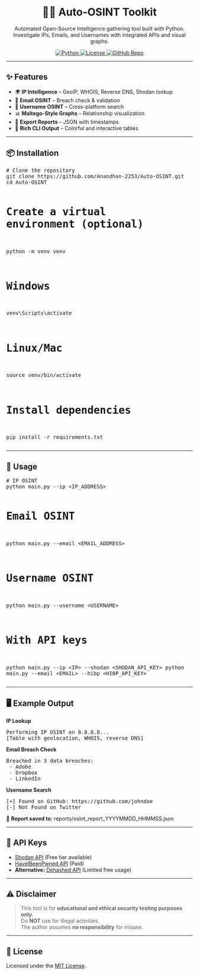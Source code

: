 <h1 align="center">🕵️‍♂️ Auto-OSINT Toolkit</h1>
<p align="center">
  Automated Open-Source Intelligence gathering tool built with Python.<br>
  Investigate IPs, Emails, and Usernames with integrated APIs and visual graphs.
</p>

<p align="center">
  <a href="https://www.python.org/">
    <img src="https://img.shields.io/badge/Python-3.8%2B-blue?logo=python" alt="Python">
  </a>
  <a href="LICENSE">
    <img src="https://img.shields.io/badge/License-MIT-green.svg" alt="License">
  </a>
  <a href="https://github.com/Anandhan-2253/Auto-OSINT">
    <img src="https://img.shields.io/badge/GitHub-Anandhan--2253%2FAuto--OSINT-black?logo=github" alt="GitHub Repo">
  </a>
</p>

<hr>

<h2>✨ Features</h2>
<ul>
  <li>🌍 <b>IP Intelligence</b> – GeoIP, WHOIS, Reverse DNS, Shodan lookup</li>
  <li>📧 <b>Email OSINT</b> – Breach check &amp; validation</li>
  <li>👤 <b>Username OSINT</b> – Cross-platform search</li>
  <li>📊 <b>Maltego-Style Graphs</b> – Relationship visualization</li>
  <li>📁 <b>Export Reports</b> – JSON with timestamps</li>
  <li>🎨 <b>Rich CLI Output</b> – Colorful and interactive tables</li>
</ul>

<hr>

<h2>📦 Installation</h2>
<pre>
# Clone the repository
git clone https://github.com/Anandhan-2253/Auto-OSINT.git
cd Auto-OSINT

# Create a virtual environment (optional)
python -m venv venv
# Windows
venv\Scripts\activate
# Linux/Mac
source venv/bin/activate

# Install dependencies
pip install -r requirements.txt
</pre>

<hr>

<h2>🚀 Usage</h2>
<pre>
# IP OSINT
python main.py --ip &lt;IP_ADDRESS&gt;

# Email OSINT
python main.py --email &lt;EMAIL_ADDRESS&gt;

# Username OSINT
python main.py --username &lt;USERNAME&gt;

# With API keys
python main.py --ip &lt;IP&gt; --shodan &lt;SHODAN_API_KEY&gt;
python main.py --email &lt;EMAIL&gt; --hibp &lt;HIBP_API_KEY&gt;
</pre>

<hr>

<h2>🖥 Example Output</h2>
<p><b>IP Lookup</b></p>
<pre>
Performing IP OSINT on 8.8.8.8...
[Table with geolocation, WHOIS, reverse DNS]
</pre>

<p><b>Email Breach Check</b></p>
<pre>
Breached in 3 data breaches:
 - Adobe
 - Dropbox
 - LinkedIn
</pre>

<p><b>Username Search</b></p>
<pre>
[+] Found on GitHub: https://github.com/johndoe
[-] Not Found on Twitter
</pre>

<p>📁 <b>Report saved to:</b> reports/osint_report_YYYYMMDD_HHMMSS.json</p>

<hr>

<h2>🔑 API Keys</h2>
<ul>
  <li><a href="https://account.shodan.io/register">Shodan API</a> (Free tier available)</li>
  <li><a href="https://haveibeenpwned.com/API/Key">HaveIBeenPwned API</a> (Paid)</li>
  <li><b>Alternative:</b> <a href="https://dehashed.com/">Dehashed API</a> (Limited free usage)</li>
</ul>

<hr>

<h2>⚠️ Disclaimer</h2>
<blockquote>
This tool is for <b>educational and ethical security testing purposes only</b>.<br>
Do <b>NOT</b> use for illegal activities.<br>
The author assumes <b>no responsibility</b> for misuse.
</blockquote>

<hr>

<h2>📜 License</h2>
<p>Licensed under the <a href="LICENSE">MIT License</a>.</p>
